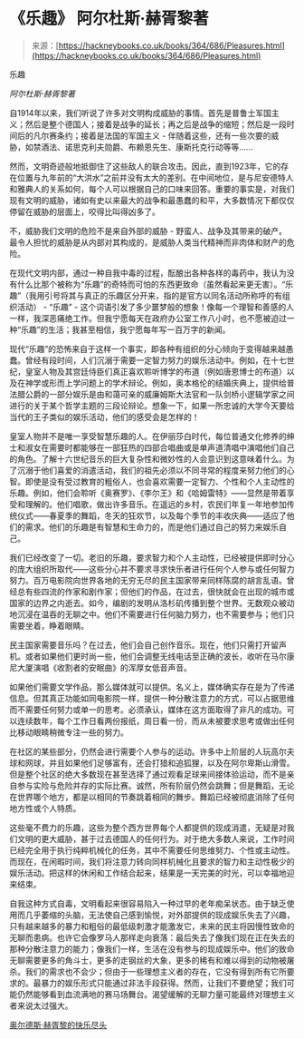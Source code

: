 <!--yml

category: 未分类

date: 2024-05-29 13:21:41

-->

# 《乐趣》 阿尔杜斯·赫胥黎著

> 来源：[https://hackneybooks.co.uk/books/364/686/Pleasures.html](https://hackneybooks.co.uk/books/364/686/Pleasures.html)

乐趣

*阿尔杜斯·赫胥黎著*

自1914年以来，我们听说了许多对文明构成威胁的事情。首先是普鲁士军国主义；然后是整个德国人；接着是战争的延长；再之后是战争的缩短；然后是一段时间后的凡尔赛条约；接着是法国的军国主义 - 伴随着这些，还有一些次要的威胁，如禁酒法、诺思克利夫勋爵、布赖恩先生、康斯托克行动等等……

然而，文明奇迹般地抵御住了这些敌人的联合攻击。因此，直到1923年，它的存在位置与九年前的“大洪水”之前并没有太大的差别。在中间地位，是与尼安德特人和雅典人的关系如何，每个人可以根据自己的口味来回答。重要的事实是，对我们现有文明的威胁，诸如有史以来最大的战争和最愚蠢的和平，大多数情况下都仅仅停留在威胁的层面上，咬得比叫得凶多了。

不，威胁我们文明的危险不是来自外部的威胁 - 野蛮人、战争及其带来的破产。最令人担忧的威胁是从内部对其构成的，是威胁人类当代精神而非肉体和财产的危险。

在现代文明内部，通过一种自我中毒的过程，酝酿出各种各样的毒药中，我认为没有什么比那个被称为“乐趣”的奇特而可怕的东西更致命（虽然看起来更无害）。“乐趣”（我用引号将其与真正的乐趣区分开来，指的是官方以同名活动所称呼的有组织活动） - “乐趣” - 这个词语引发了多少噩梦般的想象！像每一个理智和善感的人一样，我深恶痛绝工作。但我宁愿每天在政府办公室工作八小时，也不愿被迫过一种“乐趣”的生活；我甚至相信，我宁愿每年写一百万字的新闻。

现代“乐趣”的恐怖来自于这样一个事实，即各种有组织的分心倾向于变得越来越愚蠢。曾经有段时间，人们沉溺于需要一定智力努力的娱乐活动中。例如，在十七世纪，皇室人物及其宫廷侍臣们真正喜欢聆听博学的布道（例如唐恩博士的布道）以及在神学或形而上学问题上的学术辩论。例如，奥本格伦的结婚庆典上，提供给普法腊公爵的一部分娱乐是由和蔼可亲的威廉姆斯大法官和一队剑桥小逻辑学家之间进行的关于某个哲学主题的三段论辩论。想象一下，如果一所忠诚的大学今天要给当代的王子类似的娱乐活动，他们的感受会是怎样的！

皇室人物并不是唯一享受智慧乐趣的人。在伊丽莎白时代，每位普通文化修养的绅士和淑女在需要时都能够在一部狂热的四部合唱曲或是单声道清唱中演唱他们自己的角色。了解十六世纪音乐的巨大复杂性和微妙性的人会意识到这意味着什么。为了沉溺于他们喜爱的消遣活动，我们的祖先必须以不同寻常的程度来努力他们的心智。即使是没有受过教育的粗俗人，也会喜欢需要一定智力、个性和个人主动性的乐趣。例如，他们会聆听《奥赛罗》、《李尔王》和《哈姆雷特》——显然是带着享受和理解的。他们唱歌，做出许多音乐。在遥远的乡村，农民们年复一年地参加传统仪式——春夏季的舞蹈，冬天的狂欢节，以及每个季节的丰收庆典——适应了他们的需求。他们的乐趣是有智慧和生命力的，而是他们通过自己的努力来娱乐自己。

我们已经改变了一切。老旧的乐趣，要求智力和个人主动性，已经被提供即时分心的庞大组织所取代——这些分心并不要求寻求快乐者进行任何个人参与或任何智力努力。百万电影院向世界各地的无穷无尽的民主国家带来同样陈腐的胡言乱语。曾经总有些四流的作家和剧作家；但他们的作品，在过去，很快就会在出现的城市或国家的边界之内逝去。如今，编剧的发明从洛杉矶传播到整个世界。无数观众被动地沉浸在温吞的无聊之中。他们不需要进行任何脑力努力，也不需要参与；他们只需要坐着，睁着眼睛。

民主国家需要音乐吗？在过去，他们会自己创作音乐。现在，他们只需打开留声机。或者如果他们更时尚一些，他们会调整无线电话至正确的波长，收听在马尔康尼大厦演唱《收割者的安眠曲》的浑厚女低音声音。

如果他们需要文学作品，那么媒体就可以提供。名义上，媒体确实存在是为了传递信息。但其真正功能如同电影院一样，提供一种分散注意力的方式，可以占据思维而不需要任何努力或单一的思考。必须承认，媒体在这方面取得了非凡的成功。可以连续数年，每个工作日看两份报纸，周日看一份，而从未被要求思考或做出任何比移动眼睛稍微专注一些的努力。

在社区的某些部分，仍然会进行需要个人参与的运动。许多中上阶层的人玩高尔夫球和网球，并且如果他们足够富有，还会打猎和追狐狸，以及在阿尔卑斯山滑雪。但是整个社区的绝大多数现在甚至选择了通过观看足球来间接体验运动，而不是亲自参与实险与危险并存的实际比赛。诚然，所有阶层仍然会跳舞；但是舞蹈，无论在世界哪个地方，都是以相同的节奏跳着相同的舞步。舞蹈已经被彻底消除了任何地方性或个人特质。

这些毫不费力的乐趣，这些为整个西方世界每个人都提供的现成消遣，无疑是对我们文明的更大威胁，甚于过去德国人的任何行为。对于绝大多数人来说，工作时间已经完全用于执行纯粹机械化的任务，其中不需要任何思维努力、个性或主动性。而现在，在闲暇时间，我们将注意力转向同样机械化且要求的智力和主动性极少的娱乐活动。把这样的休闲和工作结合起来，结果是一天完美的时光，可以幸福地迎来结束。

自我这种方式自毒，文明看起来很容易陷入一种过早的老年痴呆状态。由于缺乏使用而几乎萎缩的头脑，无法使自己感到愉悦，对外部提供的现成娱乐失去了兴趣，只有越来越多的暴力和粗俗的最低级刺激才能激发它，未来的民主将因慢性致命的无聊而患病。也许它会像罗马人那样走向衰落：最后失去了像我们现在正在失去的那种分散注意力的能力；像我们一样，生活在没有参与的现成娱乐中。他们的致命无聊需要更多的角斗士，更多的走钢丝的大象，更多的稀有和难以得到的动物被屠杀。我们的需求也不会少；但由于一些理想主义者的存在，它没有得到所有它所要求的。最暴力的娱乐形式只能通过非法手段获得。然而，让我们不要绝望；我们可能仍然能够看到血流满地的赛马场舞台。渴望缓解的无聊力量可能最终对理想主义者来说太过强大。

[奥尔德斯·赫胥黎的快乐尽头](https://wiki.example.org/end_of_pleasures_by_aldous_huxley)

